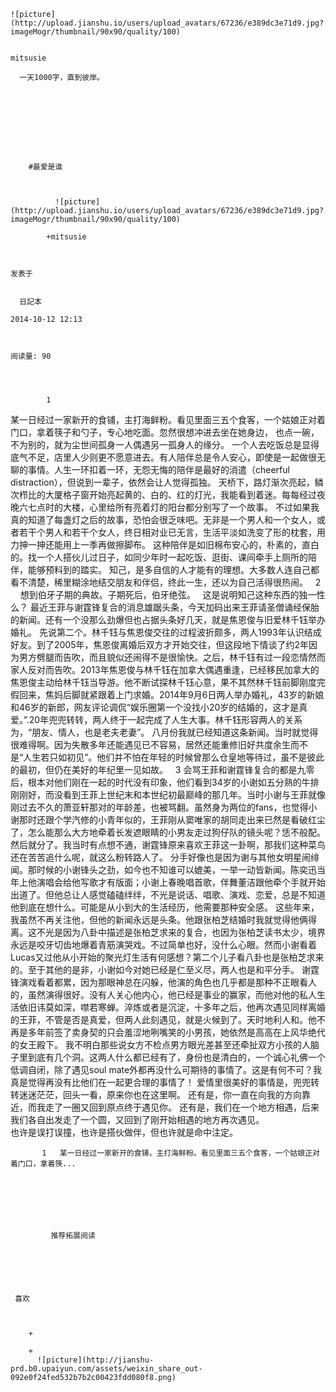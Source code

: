 
    
  
    ![picture](http://upload.jianshu.io/users/upload_avatars/67236/e389dc3e71d9.jpg?imageMogr/thumbnail/90x90/quality/100)
    

    mitsusie
  
      一天1000字，直到彼岸。

  
  
    
  


    
      
        #最爱是谁
        
          
            
              ![picture](http://upload.jianshu.io/users/upload_avatars/67236/e389dc3e71d9.jpg?imageMogr/thumbnail/90x90/quality/100)
            
            +mitsusie
        
        
    
    发表于 

    
      日記本

    2014-10-12 12:13

    

    阅读量: 90
  


        
            1

  某一日经过一家新开的食铺，主打海鲜粉。看见里面三五个食客，一个姑娘正对着门口，拿着筷子和勺子，专心地吃面。忽然很想冲进去坐在她身边， 也点一碗，不为别的，就为尘世间孤身一人偶遇另一孤身人的缘分。
  一个人去吃饭总是显得底气不足，店里人少则更不愿意进去。有人陪伴总是令人安心，即使是一起做很无聊的事情。人生一环扣着一环，无怨无悔的陪伴是最好的消遣（cheerful distraction），但说到一辈子，依然会让人觉得孤独。
  天桥下，路灯渐次亮起，鳞次栉比的大厦格子窗开始亮起黄的、白的、红的灯光，我能看到着迷。每每经过夜晚六七点时的大楼，心里给所有亮着灯的阳台都分别写了一个故事。
  不过如果我真的知道了每盏灯之后的故事，恐怕会很乏味吧。无非是一个男人和一个女人，或者若干个男人和若干个女人，终日相对业已无言，生活平淡如洗变了形的枕套，用力抻一抻还能用上一季再做擦脚布。
  这种陪伴是如旧棉布安心的，朴素的，直白的。找一个人搭伙儿过日子，如同少年时一起吃饭、逛街、课间牵手上厕所的陪伴，能够预料到的踏实。
  知己，是多自信的人才能有的理想。大多数人连自己都看不清楚，稀里糊涂地结交朋友和伴侣，终此一生，还以为自己活得很热闹。
   
  2
   
    想到伯牙子期的典故。子期死后，伯牙绝弦。
    这是说明知己这种东西的独一性么？
  最近王菲与谢霆锋复合的消息雄踞头条，今天加码出来王菲请圣僧诵经保胎的新闻。还有一个没那么劲爆但也占据头条好几天，就是焦恩俊与旧爱林千钰举办婚礼。
  先说第二个。林千钰与焦恩俊交往的过程波折颇多，两人1993年认识结成好友。到了2005年，焦恩俊离婚后双方才开始交往，但这段地下情谈了约2年因为男方劈腿而告吹，而且貌似还闹得不是很愉快。之后，林千钰有过一段恋情然而家人反对而告吹。2013年焦恩俊与林千钰在加拿大偶遇重逢，已经移民加拿大的焦恩俊主动给林千钰当导游。他不断试探林千钰心意，果不其然林千钰前脚刚度完假回来，焦妈后脚就紧跟着上门求婚。2014年9月6日两人举办婚礼，43岁的新娘和46岁的新郎，网友评论调侃“娱乐圈第一个没找小20岁的结婚的，这才是真爱。”.20年兜兜转转，两人终于一起完成了人生大事。林千钰形容两人的关系为，“朋友、情人，也是老夫老妻”。
  八月份我就已经知道这条新闻。当时就觉得很难得啊。因为失散多年还能遇见已不容易，居然还能重修旧好共度余生而不是“人生若只如初见”。他们并不怕在年轻的时候曾那么仓皇地等待过，虽不是彼此的最初，但仍在美好的年纪里一见如故。
   
  3
  会骂王菲和谢霆锋复合的都是九零后，根本对他们刚在一起的时代没有印象，他们看到34岁的小谢如五分熟的牛排刚刚好，而没看到王菲上世纪末和本世纪初最巅峰的那几年。当时小谢与王菲就像刚过去不久的萧亚轩那对的年龄差，也被骂翻。虽然身为两位的fans，也觉得小谢那时还跟个学汽修的小青年似的，王菲刚从窦唯家的胡同走出来已然是看破红尘了，怎么能那么大方地牵着长发遮眼睛的小男友走过狗仔队的镜头呢？恁不般配。然后就分了。我当时有点想不通，谢霆锋原来喜欢王菲这一卦啊，那我们这种菜鸟还在苦苦追什么呢，就这么粉转路人了。
  分手好像也是因为谢与其他女明星闹绯闻。那时候的小谢锋头之劲，如今也不知谁可以媲美，一举一动皆新闻。陈奕迅当年上他演唱会给他写歌才有版面；小谢上春晚唱首歌，伴舞董洁跟他牵个手就开始出道了。但他总让人感觉磕磕绊绊，不光是说话、唱歌、演戏、恋爱，总是不知道他到底在想什么。可能是从小到大的生活经历，他需要那种安全感。
  这些年来，我虽然不再关注他，但他的新闻永远是头条。他跟张柏芝结婚时我就觉得他俩得离。这不光是因为八卦中描述是张柏芝求来的复合，也因为张柏芝读书太少，境界永远是咬牙切齿地爆着青筋演哭戏。不过简单也好，没什么心眼。然而小谢看着Lucas又过他从小开始的聚光灯生活有何感想？第二个儿子看八卦也是张柏芝求来的。至于其他的是非，小谢如今对她已经是仁至义尽，两人也是和平分手。
  谢霆锋演戏看着都累，因为那眼神总在闪躲，他演的角色也几乎都是那种不正眼看人的，虽然演得很好。没有人关心他内心，他已经是事业的赢家，而他对他的私人生活依旧讳莫如深，噤若寒蝉。淬炼或者是沉淀，十多年之后，他再次遇见同样离婚的王菲，不管是否是真爱，但两人此刻遇见，就是火候到了。天时地利人和。他不再是多年前签了卖身契的只会羞涩地咧嘴笑的小男孩，她依然是高高在上风华绝代的女王殿下。
  我不明白那些说女方不检点男方眼光差甚至还牵扯双方小孩的人脑子里到底有几个洞。这两人什么都已经有了，身份也是清白的，一个诚心礼佛一个低调自闭，除了遇见soul mate外都再没什么可期待的事情了。这是有何不可？我真是觉得再没有比他们在一起更合理的事情了！
  爱情里很美好的事情是，兜兜转转迷迷茫茫，回头一看，原来你也在这里啊。
  还有是，你一直在向我的方向靠近，而我走了一圈又回到原点终于遇见你。
  还有是，我们在一个地方相遇，后来我们各自出发走了一个圆，又回到了刚开始相遇的地方再次遇见。  
  也许是误打误撞，也许是搭伙做伴，但也许就是命中注定。

        
           1   某一日经过一家新开的食铺，主打海鲜粉。看见里面三五个食客，一个姑娘正对着门口，拿着筷...
      
    
    
      
      
      
          
             推荐拓展阅读
        
      
    
    
      
          
     喜欢

      
      
        +
                  
        +
          ![picture](http://jianshu-prd.b0.upaiyun.com/assets/weixin_share_out-092e0f24fed532b7b2c00423fdd080f8.png)
        
      
    
  


